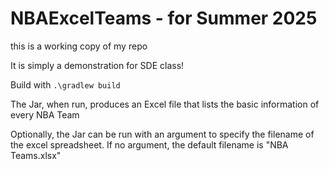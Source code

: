 # NBAExcelTeams - for Summer 2025

this is a working copy of my repo

It is simply a demonstration for SDE class!

Build with `.\gradlew build`

The Jar, when run, produces an Excel file that lists the basic information of every NBA Team

Optionally, the Jar can be run with an argument to specify the filename of the excel spreadsheet. If no argument, the default filename is "NBA Teams.xlsx"
